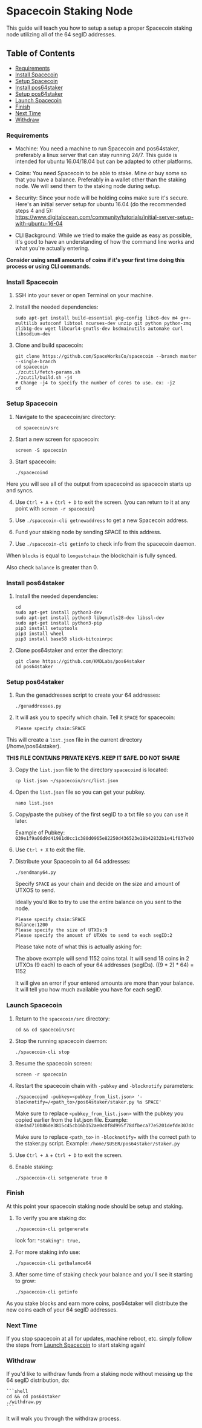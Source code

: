 # Spacecoin Staking Node

This guide will teach you how to setup a setup a proper Spacecoin staking node utilizing all of the 64 segID addresses.

## Table of Contents

- [Requirements](#Requirements)
- [Install Spacecoin](#Install-Spacecoin)
- [Setup Spacecoin](#Setup-Spacecoin)
- [Install pos64staker](#Install-pos64staker)
- [Setup pos64staker](#Setup-pos64staker)
- [Launch Spacecoin](#Launch-Spacecoin)
- [Finish](#Finish)
- [Next Time](#Next-Time)
- [Withdraw](#Withdraw)

### Requirements

- Machine: You need a machine to run Spacecoin and pos64staker, preferably a linux server that can stay running 24/7. This guide is intended for ubuntu 16.04/18.04 but can be adapted to other platforms.

- Coins: You need Spacecoin to be able to stake. Mine or buy some so that you have a balance. Preferably in a wallet other than the staking node. We will send them to the staking node during setup.

- Security: Since your node will be holding coins make sure it's secure. Here's an initial server setup for ubuntu 16.04 (do the recommended steps 4 and 5): https://www.digitalocean.com/community/tutorials/initial-server-setup-with-ubuntu-16-04

- CLI Background: While we tried to make the guide as easy as possible, it's good to have an understanding of how the command line works and what you're actually entering.

**Consider using small amounts of coins if it's your first time doing this process or using CLI commands.**


### Install Spacecoin

1. SSH into your sever or open Terminal on your machine.

2. Install the needed dependencies:

    `sudo apt-get install build-essential pkg-config libc6-dev m4 g++-multilib autoconf libtool ncurses-dev unzip git python python-zmq zlib1g-dev wget libcurl4-gnutls-dev bsdmainutils automake curl libsodium-dev`

3. Clone and build spacecoin:

    ```shell
    git clone https://github.com/SpaceWorksCo/spacecoin --branch master --single-branch
    cd spacecoin
    ./zcutil/fetch-params.sh
    ./zcutil/build.sh -j4
    # Change -j4 to specify the number of cores to use. ex: -j2
    cd
    ```

### Setup Spacecoin

1. Navigate to the spacecoin/src directory:

    `cd spacecoin/src`

2. Start a new screen for spacecoin:

    `screen -S spacecoin`

3. Start spacecoin:

    `./spacecoind`

Here you will see all of the output from spacecoind as spacecoin starts up and syncs.

4. Use `Ctrl + A` + `Ctrl + D` to exit the screen. (you can return to it at any point with `screen -r spacecoin`)

5. Use `./spacecoin-cli getnewaddress` to get a new Spacecoin address.

6. Fund your staking node by sending SPACE to this address.

7. Use `./spacecoin-cli getinfo` to check info from the spacecoin daemon.

When `blocks` is equal to `longestchain` the blockchain is fully synced.

Also check `balance` is greater than 0.


### Install pos64staker

1. Install the needed dependencies:

    ```shell
    cd
    sudo apt-get install python3-dev
    sudo apt-get install python3 libgnutls28-dev libssl-dev
    sudo apt-get install python3-pip
    pip3 install setuptools
    pip3 install wheel
    pip3 install base58 slick-bitcoinrpc
    ```

2. Clone pos64staker and enter the directory:

    ```shell
    git clone https://github.com/KMDLabs/pos64staker
    cd pos64staker
    ```

### Setup pos64staker

1. Run the genaddresses script to create your 64 addresses:

    `./genaddresses.py`

2. It will ask you to specify which chain. Tell it `SPACE` for spacecoin:

    `Please specify chain:SPACE`

This will create a `list.json` file in the current directory (/home/pos64staker).

**THIS FILE CONTAINS PRIVATE KEYS. KEEP IT SAFE. DO NOT SHARE**

3. Copy the `list.json` file to the directory `spacecoind` is located:

    `cp list.json ~/spacecoin/src/list.json`

4. Open the `list.json` file so you can get your pubkey.

    `nano list.json`

5. Copy/paste the pubkey of the first segID to a txt file so you can use it later.

    Example of Pubkey: `039e1f9a06d9d41981d0cc1c380d0965e82250d436523e18b42832b1e41f037e00`

6. Use `Ctrl + X` to exit the file.

7. Distribute your Spacecoin to all 64 addresses:

    `./sendmany64.py`

    Specify `SPACE` as your chain and decide on the size and amount of UTXOS to send.

    Ideally you'd like to try to use the entire balance on you sent to the node.

    ```shell
    Please specify chain:SPACE
    Balance:1200
    Please specify the size of UTXOs:9
    Please specify the amount of UTXOs to send to each segID:2
    ```
    Please take note of what this is actually asking for:

    The above example will send 1152 coins total. It will send 18 coins in 2 UTXOs (9 each) to each of your 64 addresses (segIDs).      ((9 * 2) * 64) = 1152

    It will give an error if your entered amounts are more than your balance. It will tell you how much available you have for each segID.


### Launch Spacecoin

1. Return to the `spacecoin/src` directory:

    `cd && cd spacecoin/src`

2. Stop the running spacecoin daemon:

    `./spacecoin-cli stop`

3. Resume the spacecoin screen:

    `screen -r spacecoin`

4. Restart the spacecoin chain with `-pubkey` and `-blocknotify` parameters:

    `./spacecoind -pubkey=<pubkey_from_list.json> '-blocknotify=/<path_to>/pos64staker/staker.py %s SPACE'`

    Make sure to replace `<pubkey_from_list.json>` with the pubkey you copied earlier from the list.json file.
    Example: `03edad710b86de3815c45cb16b152ae0c0f8d995f78dfbeca77e5201defde307dc`

    Make sure to replace `<path_to>` in `-blocknotify=` with the correct path to the staker.py script.
    Example: `/home/$USER/pos64staker/staker.py`

5. Use `Ctrl + A` + `Ctrl + D` to exit the screen.

6. Enable staking:

    `./spacecoin-cli setgenerate true 0`


### Finish

At this point your spacecoin staking node should be setup and staking.

1. To verify you are staking do:

    `./spacecoin-cli getgenerate`

    look for: `"staking": true,`

2. For more staking info use:

    `./spacecoin-cli getbalance64`

3. After some time of staking check your balance and you'll see it starting to grow:

    `./spacecoin-cli getinfo`

As you stake blocks and earn more coins, pos64staker will distribute the new coins each of your 64 segID addresses.


### Next Time

If you stop spacecoin at all for updates, machine reboot, etc. simply follow the steps from [Launch Spacecoin](#Launch-Spacecoin) to start staking again!


### Withdraw

If you'd like to withdraw funds from a staking node without messing up the 64 segID distribution, do:

    ```shell
    cd && cd pos64staker
    ./withdraw.py
    ```

It will walk you through the withdraw process.
